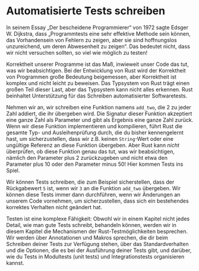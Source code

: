 # Automatisierte Tests schreiben

In seinem Essay „Der bescheidene Programmierer“ von 1972 sagte Edsger W.
Dijkstra, dass „Programmtests eine sehr effektive Methode sein können, das
Vorhandensein von Fehlern zu zeigen, aber sie sind hoffnungslos unzureichend,
um deren Abwesenheit zu zeigen“. Das bedeutet nicht, dass wir nicht versuchen
sollten, so viel wie möglich zu testen!

Korrektheit unserer Programme ist das Maß, inwieweit unser Code das tut, was
wir beabsichtigen. Bei der Entwicklung von Rust wird der Korrektheit von
Programmen große Bedeutung beigemessen, aber Korrektheit ist komplex und nicht
leicht zu beweisen. Das Typsystem von Rust trägt einen großen Teil dieser Last,
aber das Typsystem kann nicht alles erkennen. Rust beinhaltet Unterstützung für
das Schreiben automatisierter Softwaretests.

Nehmen wir an, wir schreiben eine Funktion namens `add_two`, die 2 zu jeder
Zahl addiert, die ihr übergeben wird. Die Signatur dieser Funktion akzeptiert
eine ganze Zahl als Parameter und gibt als Ergebnis eine ganze Zahl zurück.
Wenn wir diese Funktion implementieren und kompilieren, führt Rust die gesamte
Typ- und Ausleihenprüfung durch, die du bisher kennengelernt hast, um
sicherzustellen, dass wir z.B. keinen `String`-Wert oder eine ungültige
Referenz an diese Funktion übergeben. Aber Rust kann _nicht_ überprüfen, ob
diese Funktion genau das tut, was wir beabsichtigen, nämlich den Parameter plus
2 zurückzugeben und nicht etwa den Parameter plus 10 oder den Parameter minus
50! Hier kommen Tests ins Spiel.

Wir können Tests schreiben, die zum Beispiel sicherstellen, dass der
Rückgabewert `5` ist, wenn wir `3` an die Funktion `add_two` übergeben. Wir
können diese Tests immer dann durchführen, wenn wir Änderungen an unserem Code
vornehmen, um sicherzustellen, dass sich ein bestehendes korrektes Verhalten
 nicht geändert hat.

Testen ist eine komplexe Fähigkeit: Obwohl wir in einem Kapitel nicht jedes
Detail, wie man gute Tests schreibt, behandeln können, werden wir in diesem
Kapitel die Mechanismen der Rust-Testmöglichkeiten besprechen. Wir werden über
Annotationen und Makros sprechen, die dir beim Schreiben deiner Tests zur
Verfügung stehen, über das Standardverhalten und die Optionen, die es bei der
Ausführung deiner Tests gibt, und darüber, wie du Tests in Modultests (unit
tests) und Integrationstests organisieren kannst.
